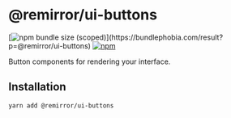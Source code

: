 # @remirror/ui-buttons

[![npm bundle size (scoped)](https://img.shields.io/bundlephobia/minzip/@remirror/ui-buttons.svg?)](https://bundlephobia.com/result?p=@remirror/ui-buttons)
[![npm](https://img.shields.io/npm/dm/@remirror/ui-buttons.svg?&logo=npm)](https://www.npmjs.com/package/@remirror/ui-buttons)

Button components for rendering your interface.

## Installation

```bash
yarn add @remirror/ui-buttons
```

